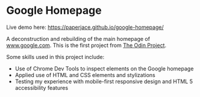 # Google Homepage

Live demo here: https://paperjace.github.io/google-homepage/

A deconstruction and rebuilding of the main homepage of www.google.com. This is the first project from [The Odin Project](https://www.theodinproject.com/).

Some skills used in this project include:

- Use of Chrome Dev Tools to inspect elements on the Google homepage
- Applied use of HTML and CSS elements and stylizations
- Testing my experience with mobile-first responsive design and HTML 5 accessibility features
